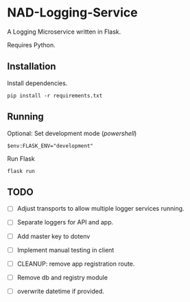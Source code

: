 # NAD-Logging-Service

A Logging Microservice written in Flask.

Requires Python.

## Installation

Install dependencies.

```
pip install -r requirements.txt
```

## Running

Optional: Set development mode (_powershell_)

```
$env:FLASK_ENV="development"
```

Run Flask

```
flask run
```

## TODO

- [ ] Adjust transports to allow multiple logger services running.
- [ ] Separate loggers for API and app.
- [ ] Add master key to dotenv
- [ ] Implement manual testing in client

- [ ] CLEANUP: remove app registration route.
- [ ] Remove db and registry module
- [ ] overwrite datetime if provided.
